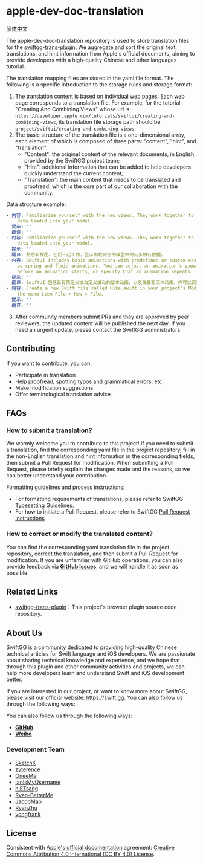 # apple-dev-doc-translation

[简体中文](./README-CN.md)

The apple-dev-doc-translation repository is used to store translation files for the [swiftgg-trans-plugin](https://github.com/SwiftGGTeam/swiftgg-trans-plugin). We aggregate and sort the original text, translations, and hint information from Apple's official documents, aiming to provide developers with a high-quality Chinese and other languages tutorial.

The translation mapping files are stored in the yaml file format. The following is a specific introduction to the storage rules and storage format:

1. The translation content is based on individual web pages. Each web page corresponds to a translation file. For example, for the tutorial "Creating And Combining Views" whose url is `https://developer.apple.com/tutorials/swiftui/creating-and-combining-views`, its translation file storage path should be `project/swiftui/creating-and-combining-views`;
2. The basic structure of the translation file is a one-dimensional array, each element of which is composed of three parts: "content", "hint", and "translation".
    * "Content": the original content of the relevant documents, in English, provided by the SwiftGG project team;
    * "Hint": additional information that can be added to help developers quickly understand the current content;
    * "Translation": the main content that needs to be translated and proofread, which is the core part of our collaboration with the community.

Data structure example:

```yml
- 内容: Familiarize yourself with the new views. They work together to display the hike
    data loaded into your model.
  提示: ''
  翻译: ''
- 内容: Familiarize yourself with the new views. They work together to display the hike
    data loaded into your model.
  提示: ''
  翻译: 熟悉新视图。它们一起工作，显示加载到您的模型中的徒步旅行数据。
- 内容: SwiftUI includes basic animations with predefined or custom easing, as well
    as spring and fluid animations. You can adjust an animation’s speed, set a delay
    before an animation starts, or specify that an animation repeats.
  提示: ''
  翻译: SwiftUI 包括具有预定义或自定义缓动的基本动画，以及弹簧和流体动画。你可以调整动画的速度，为动画设置开始前的延迟，或指定动画重复次数。
- 内容: Create a new Swift file called Hike.swift in your project’s Model group using
    the menu item File > New > File.
  提示: ''
  翻译: ''
```

3. After community members submit PRs and they are approved by peer reviewers, the updated content will be published the next day. If you need an urgent update, please contact the SwiftGG administrators.

## Contributing

If you want to contribute, you can:

- Participate in translation
- Help proofread, spotting typos and grammatical errors, etc.
- Make modification suggestions
- Offer terminological translation advice

## FAQs

### How to submit a translation?

We warmly welcome you to contribute to this project! If you need to submit a translation, find the corresponding yaml file in the project repository, fill in the non-English translation and hint information in the corresponding fields, then submit a Pull Request for modification. When submitting a Pull Request, please briefly explain the changes made and the reasons, so we can better understand your contribution.

Formatting guidelines and process instructions:

- For formatting requirements of translations, please refer to SwiftGG [Typesetting Guidelines](https://github.com/SwiftGGTeam/translation/blob/master/SwiftGG%20排版指南.md).
- For how to initiate a Pull Request, please refer to SwiftGG [Pull Request Instructions](https://github.com/SwiftGGTeam/translation/blob/master/%E7%BF%BB%E8%AF%91%E6%B5%81%E7%A8%8B%E6%A6%82%E8%BF%B0%E5%8F%8APR%E8%AF%B4%E6%98%8E.md#%E5%A6%82%E4%BD%95%E5%8F%91%E8%B5%B7-pull-request)

### How to correct or modify the translated content?

You can find the corresponding yaml translation file in the project repository, correct the translation, and then submit a Pull Request for modification. If you are unfamiliar with GitHub operations, you can also provide feedback via **[GitHub Issues](https://github.com/SwiftGGTeam/apple-dev-doc-translation/issues)**, and we will handle it as soon as possible.

## Related Links

- [swiftgg-trans-plugin](https://github.com/SwiftGGTeam/swiftgg-trans-plugin)：This project's browser plugin source code repository.

## About Us

SwiftGG is a community dedicated to providing high-quality Chinese technical articles for Swift language and iOS developers. We are passionate about sharing technical knowledge and experience, and we hope that through this plugin and other community activities and projects, we can help more developers learn and understand Swift and iOS development better. 

If you are interested in our project, or want to know more about SwiftGG, please visit our official website: https://swift.gg. You can also follow us through the following ways:

You can also follow us through the following ways:

- **[GitHub](https://github.com/SwiftGGTeam)**
- **[Weibo](https://weibo.com/swiftguide)**

### Development Team

- [SketchK](https://github.com/SwiftGGTeam/swiftgg-trans-plugin/commits?author=SketchK)
- [zyterence](https://github.com/zyterence)
- [OneeMe](https://github.com/OneeMe)
- [IanIsMyUsername](https://github.com/IanIsMyUsername)
- [hiETsang](https://github.com/hiETsang)
- [Ryan-BetterMe](https://github.com/Ryan-BetterMe)
- [JacobMao](https://github.com/JacobMao)
- [RyanZhu](https://github.com/underthestars-zhy)
- [yongfrank](https://github.com/yongfrank)

## License

Consistent with [Apple's official documentation](https://swift.org/documentation/) agreement: [Creative Commons Attribution 4.0 International (CC BY 4.0) License](https://creativecommons.org/licenses/by/4.0/).
